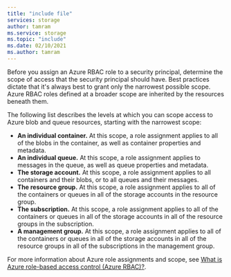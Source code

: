 ```yaml
---
title: "include file"
services: storage
author: tamram
ms.service: storage
ms.topic: "include"
ms.date: 02/10/2021
ms.author: tamram
---
```


Before you assign an Azure RBAC role to a security principal, determine the scope of access that the security principal should have. Best practices dictate that it's always best to grant only the narrowest possible scope. Azure RBAC roles defined at a broader scope are inherited by the resources beneath them.

The following list describes the levels at which you can scope access to Azure blob and queue resources, starting with the narrowest scope:

- **An individual container.** At this scope, a role assignment applies to all of the blobs in the container, as well as container properties and metadata.
- **An individual queue.** At this scope, a role assignment applies to messages in the queue, as well as queue properties and metadata.
- **The storage account.** At this scope, a role assignment applies to all containers and their blobs, or to all queues and their messages.
- **The resource group.** At this scope, a role assignment applies to all of the containers or queues in all of the storage accounts in the resource group.
- **The subscription.** At this scope, a role assignment applies to all of the containers or queues in all of the storage accounts in all of the resource groups in the subscription.
- **A management group.** At this scope, a role assignment applies to all of the containers or queues in all of the storage accounts in all of the resource groups in all of the subscriptions in the management group.

For more information about Azure role assignments and scope, see [What is Azure role-based access control (Azure RBAC)?](../articles/role-based-access-control/overview.md).
